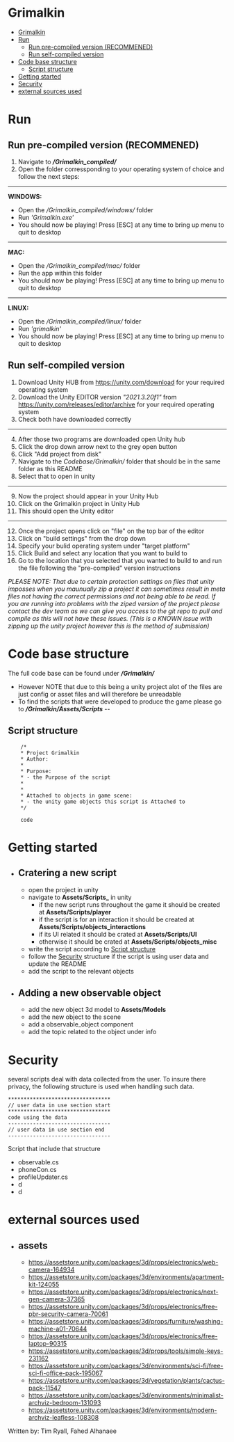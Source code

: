 # Grimalkin 

- [Grimalkin](#grimalkin)
- [Run](#run)
  - [Run pre-compiled version (RECOMMENED)](#run-pre-compiled-version-recommened)
  - [Run self-compiled version](#run-self-compiled-version)
- [Code base structure](#code-base-structure)
  - [Script structure](#script-structure)
- [Getting started](#getting-started)
- [Security](#security)
- [external sources used](#external-sources-used)

# Run
## Run pre-compiled version (RECOMMENED)
1. Navigate to **_/Grimalkin_compiled/_**
2. Open the folder corressponding to your operating system of choice and follow the next steps:
---
**WINDOWS:**
- Open the _/Grimalkin_compiled/windows/_ folder
- Run _'Grimalkin.exe'_
- You should now be playing! Press [ESC] at any time to bring up menu to quit to desktop
---
**MAC:**
- Open the _/Grimalkin_compiled/mac/_ folder
- Run the app within this folder
- You should now be playing! Press [ESC] at any time to bring up menu to quit to desktop
---
**LINUX:**
- Open the _/Grimalkin_compiled/linux/_ folder
- Run _'grimalkin'_
- You should now be playing! Press [ESC] at any time to bring up menu to quit to desktop

## Run self-compiled version
1. Download Unity HUB from https://unity.com/download for your required operating system
2. Download the Unity EDITOR version _"2021.3.20f1"_ from https://unity.com/releases/editor/archive for your required operating system
3. Check both have downloaded correctly
---
4. After those two programs are downloaded open Unity hub
5. Click the drop down arrow next to the grey open button
6. Click "Add project from disk"
7. Navigate to the _Codebase/Grimalkin/_ folder that should be in the same folder as this README
8. Select that to open in unity
---
9. Now the project should appear in your Unity Hub
10. Click on the Grimalkin project in Unity Hub
11. This should open the Unity editor
---
12. Once the project opens click on "file" on the top bar of the editor
13. Click on "build settings" from the drop down
14. Specify your bulid operating system under "target platform"
15. Click Build and select any location that you want to build to
16. Go to the location that you selected that you wanted to build to and run the file following the "pre-complied" version instructions


_PLEASE NOTE: That due to certain protection settings on files that unity imposses when you maunually zip a project it can sometimes result in meta files not having the correct permissions and not being able to be read. If you are running into problems with the ziped version of the project please contact the dev team as we can give you access to the git repo to pull and compile as this will not have these issues. (This is a KNOWN issue with zipping up the unity project however this is the method of submission)_

# Code base structure
The full code base can be found under **_/Grimalkin/_**
- However NOTE that due to this being a unity project alot of the files are just config or asset files and will therefore be unreadable
- To find the scripts that were developed to produce the game please go to **_/Grimalkin/Assets/Scripts_**
-- 

## Script structure 

        /* 
        * Project Grimalkin
        * Author: 
        * 
        * Purpose:
        * - the Purpose of the script
        *   
        * 
        * Attached to objects in game scene:
        * - the unity game objects this script is Attached to
        */

        code 

# Getting started
- ## Cratering a new script
  - open the project in unity
  - navigate to **Assets/Scripts_** in unity 
    - if the new script runs throughout the game it should be created at **Assets/Scripts/player**
    -  if the script is for an interaction it should be created at **Assets/Scripts/objects_interactions**
    -  if its UI related it should be crated at **Assets/Scripts/UI**
    -  otherwise it should be crated at **Assets/Scripts/objects_misc**
  - write the script according to [Script structure ](#script-structure)
  - follow the [Security](#security) structure if the script is using user data and update the README 
  - add the script to the relevant objects
- ## Adding a new observable object
  - add the new object 3d model to **Assets/Models**
  - add the new object to the scene 
  - add a observable_object component
  - add the topic related to the object under info



# Security
several scripts deal with data collected from the user. To insure there privacy, the following structure is used when handling such data.

    *********************************
    // user data in use section start 
    ********************************* 
    code using the data 
    ---------------------------------
    // user data in use section end
    ---------------------------------

Script that include that structure
- observable.cs
- phoneCon.cs
- profileUpdater.cs 
- d
- d

# external sources used
- ## assets
  - https://assetstore.unity.com/packages/3d/props/electronics/web-camera-164934
  - https://assetstore.unity.com/packages/3d/environments/apartment-kit-124055
  - https://assetstore.unity.com/packages/3d/props/electronics/next-gen-camera-37365
  - https://assetstore.unity.com/packages/3d/props/electronics/free-pbr-security-camera-70061
  - https://assetstore.unity.com/packages/3d/props/furniture/washing-machine-a01-70644
  - https://assetstore.unity.com/packages/3d/props/electronics/free-laptop-90315
  - https://assetstore.unity.com/packages/3d/props/tools/simple-keys-231162
  - https://assetstore.unity.com/packages/3d/environments/sci-fi/free-sci-fi-office-pack-195067
  - https://assetstore.unity.com/packages/3d/vegetation/plants/cactus-pack-11547
  - https://assetstore.unity.com/packages/3d/environments/minimalist-archviz-bedroom-131093
  - https://assetstore.unity.com/packages/3d/environments/modern-archviz-leafless-108308


Written by: Tim Ryall, Fahed Alhanaee
